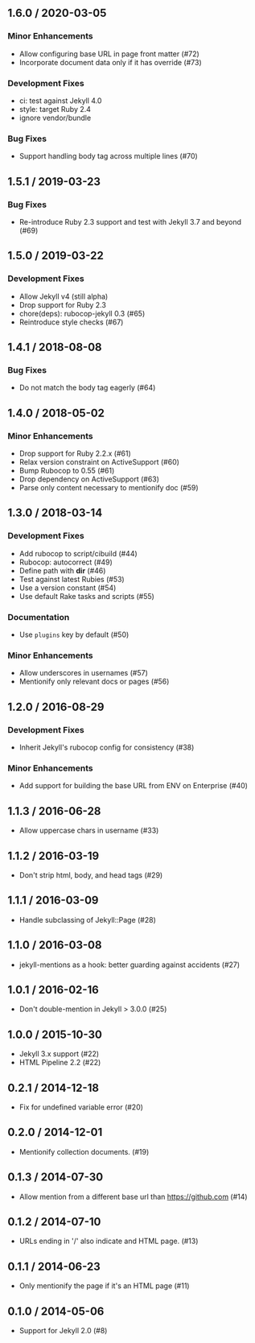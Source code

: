 ## 1.6.0 / 2020-03-05

### Minor Enhancements

  * Allow configuring base URL in page front matter (#72)
  * Incorporate document data only if it has override (#73)

### Development Fixes

  * ci: test against Jekyll 4.0
  * style: target Ruby 2.4
  * ignore vendor/bundle

### Bug Fixes

  * Support handling body tag across multiple lines (#70)

## 1.5.1 / 2019-03-23

### Bug Fixes

  * Re-introduce Ruby 2.3 support and test with Jekyll 3.7 and beyond (#69)

## 1.5.0 / 2019-03-22

### Development Fixes

  * Allow Jekyll v4 (still alpha)
  * Drop support for Ruby 2.3
  * chore(deps): rubocop-jekyll 0.3 (#65)
  * Reintroduce style checks (#67)

## 1.4.1 / 2018-08-08

### Bug Fixes

  * Do not match the body tag eagerly (#64)

## 1.4.0 / 2018-05-02

### Minor Enhancements

  * Drop support for Ruby 2.2.x (#61)
  * Relax version constraint on ActiveSupport (#60)
  * Bump Rubocop to 0.55 (#61)
  * Drop dependency on ActiveSupport (#63)
  * Parse only content necessary to mentionify doc (#59)

## 1.3.0 / 2018-03-14

### Development Fixes

  * Add rubocop to script/cibuild (#44)
  * Rubocop: autocorrect (#49)
  * Define path with __dir__ (#46)
  * Test against latest Rubies (#53)
  * Use a version constant (#54)
  * Use default Rake tasks and scripts (#55)

### Documentation

  * Use `plugins` key by default (#50)

### Minor Enhancements

  * Allow underscores in usernames (#57)
  * Mentionify only relevant docs or pages (#56)

## 1.2.0 / 2016-08-29

### Development Fixes

  * Inherit Jekyll's rubocop config for consistency (#38)

### Minor Enhancements

  * Add support for building the base URL from ENV on Enterprise (#40)

## 1.1.3 / 2016-06-28

  * Allow uppercase chars in username (#33)

## 1.1.2 / 2016-03-19

  * Don't strip html, body, and head tags (#29)

## 1.1.1 / 2016-03-09

  * Handle subclassing of Jekyll::Page (#28)

## 1.1.0 / 2016-03-08

  * jekyll-mentions as a hook: better guarding against accidents (#27)

## 1.0.1 / 2016-02-16

  * Don't double-mention in Jekyll > 3.0.0 (#25)

## 1.0.0 / 2015-10-30

  * Jekyll 3.x support (#22)
  * HTML Pipeline 2.2 (#22)

## 0.2.1 / 2014-12-18

  * Fix for undefined variable error (#20)

## 0.2.0 / 2014-12-01

  * Mentionify collection documents. (#19)

## 0.1.3 / 2014-07-30

  * Allow mention from a different base url than https://github.com (#14)

## 0.1.2 / 2014-07-10

  * URLs ending in '/' also indicate and HTML page. (#13)

## 0.1.1 / 2014-06-23

  * Only mentionify the page if it's an HTML page (#11)

## 0.1.0 / 2014-05-06

  * Support for Jekyll 2.0 (#8)
